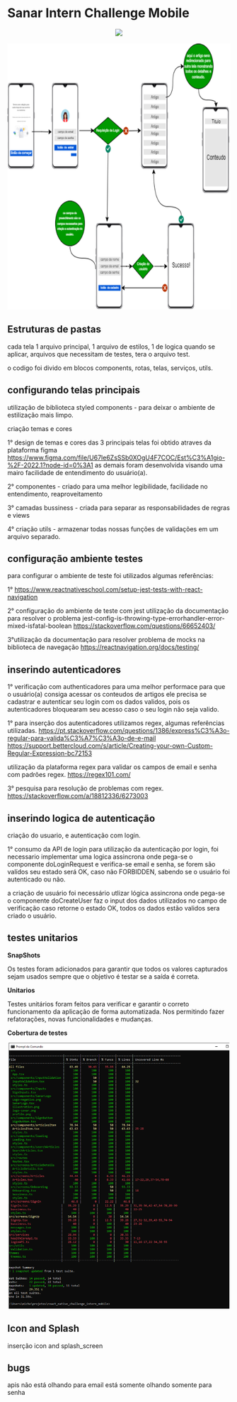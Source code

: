 # Sanar Intern Challenge Mobile


<p align="center">
  <img width="300" src="tela1.png"/>
</p>


<div align="center">
  <img src="sanar_app_diagram.png" alt="Diagrama do Aplicativo" height="599" width="599"/>
</div>

## Estruturas de pastas

cada tela 1 arquivo principal, 1 arquivo de estilos, 1 de logica quando se aplicar,
arquivos que necessitam de testes, tera o arquivo test.

o codigo foi divido em blocos components, rotas, telas, serviços, utils.

## configurando telas principais

utilização de biblioteca styled components - para deixar o ambiente de estilização mais limpo.

criação temas e cores

1° design de temas e cores das 3 principais telas foi obtido atraves da plataforma figma 
https://www.figma.com/file/U67le6ZsSSb0XOgU4F7COC/Est%C3%A1gio-%2F-2022.1?node-id=0%3A1
as demais foram desenvolvida visando uma mairo facilidade de entendimento do usuário(a).

2° componentes - criado para uma melhor legibilidade, facilidade no entendimento, reaproveitamento

3° camadas bussiness - criada para separar as responsabilidades de regras e views

4° criação utils - armazenar todas nossas funções de validações em um arquivo separado.

## configuração ambiente testes

para configurar o ambiente de teste
foi utilizados algumas referências:

1° https://www.reactnativeschool.com/setup-jest-tests-with-react-navigation

2° configuração do ambiente de teste com jest
utilização da documentação para resolver o problema jest-config-is-throwing-type-errorhandler-error-mixed-isfatal-boolean
https://stackoverflow.com/questions/66652403/

3°utilização da documentação para resolver problema de mocks na biblioteca de navegação
https://reactnavigation.org/docs/testing/

## inserindo autenticadores

1° verificação com authenticadores para uma melhor performace
para que o usuário(a) consiga acessar os conteudos de artigos ele precisa se cadastrar e autenticar seu login com os dados validos, pois os autenticadores bloquearam seu acesso caso o seu login não seja valido.

1° para inserção dos autenticadores utilizamos regex,
algumas referências utilizadas.
https://pt.stackoverflow.com/questions/1386/express%C3%A3o-regular-para-valida%C3%A7%C3%A3o-de-e-mail
https://support.bettercloud.com/s/article/Creating-your-own-Custom-Regular-Expression-bc72153

utilização da plataforma regex para validar os campos de email e senha com padrões regex.
https://regex101.com/

3° pesquisa para resolução de problemas com regex.
https://stackoverflow.com/a/18812336/6273003

## inserindo logica de autenticação

criação do usuario, e autenticação com login.

1° consumo da API de login
para utilização da autenticação por login, foi necessario implementar uma logica assincrona onde pega-se o componente doLoginRequest e verifica-se email e senha, se forem são valídos seu estado será OK, caso não FORBIDDEN, sabendo se o usuário foi autenticado ou não.

a criação de usuário foi necessário utlizar lógica assincrona onde pega-se o componente doCreateUser faz o input dos dados utilizados no campo de verificação caso retorne o estado OK, todos os dados estão validos sera criado o usuário.

## testes unitarios 

**SnapShots**

Os testes foram adicionados para garantir que todos os valores capturados sejam usados sempre que o objetivo é testar se a saída é correta.

**Unitarios**

Testes unitários foram feitos para verificar e garantir o correto funcionamento da aplicação de forma automatizada. Nos permitindo fazer refatorações, novas funcionalidades e mudanças.

**Cobertura de testes**

<div align="center">
  <img src="test_coverage.png" alt="Coverage test" height="599" width="499"/>
</div>


## Icon and Splash
inserção icon and splash_screen

## bugs
apis não está olhando para email está somente olhando somente para senha